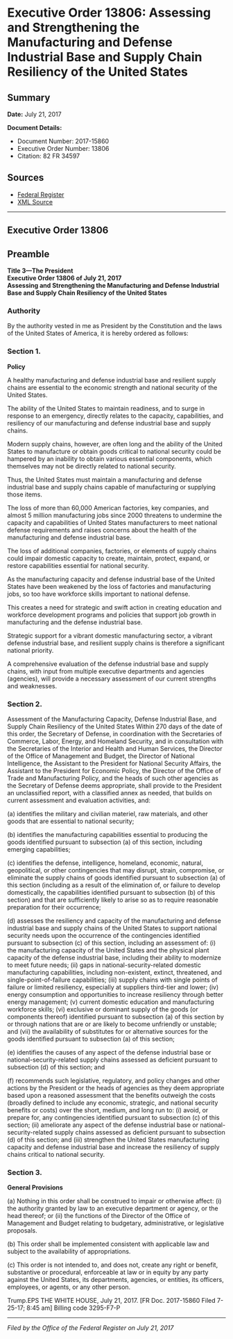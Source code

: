 # Executive Order 13806: Assessing and Strengthening the Manufacturing and Defense Industrial Base and Supply Chain Resiliency of the United States

## Summary

**Date:** July 21, 2017

**Document Details:**
- Document Number: 2017-15860
- Executive Order Number: 13806
- Citation: 82 FR 34597

## Sources
- [Federal Register](https://www.federalregister.gov/documents/2017/07/26/2017-15860/assessing-and-strengthening-the-manufacturing-and-defense-industrial-base-and-supply-chain)
- [XML Source](https://www.federalregister.gov/documents/full_text/xml/2017/07/26/2017-15860.xml)

---

## Executive Order 13806

## Preamble

**Title 3—The President**  
**Executive Order 13806 of July 21, 2017**  
**Assessing and Strengthening the Manufacturing and Defense Industrial Base and Supply Chain Resiliency of the United States**

### Authority

By the authority vested in me as President by the Constitution and the laws of the United States of America, it is hereby ordered as follows:
### Section 1.

**Policy**

A healthy manufacturing and defense industrial base and resilient supply chains are essential to the economic strength and national security of the United States.

The ability of the United States to maintain readiness, and to surge in response to an emergency, directly relates to the capacity, capabilities, and resiliency of our manufacturing and defense industrial base and supply chains.

Modern supply chains, however, are often long and the ability of the United States to manufacture or obtain goods critical to national security could be hampered by an inability to obtain various essential components, which themselves may not be directly related to national security.

Thus, the United States must maintain a manufacturing and defense industrial base and supply chains capable of manufacturing or supplying those items.

The loss of more than 60,000 American factories, key companies, and almost 5 million manufacturing jobs since 2000 threatens to undermine the capacity and capabilities of United States manufacturers to meet national defense requirements and raises concerns about the health of the manufacturing and defense industrial base.

The loss of additional companies, factories, or elements of supply chains could impair domestic capacity to create, maintain, protect, expand, or restore capabilities essential for national security.

As the manufacturing capacity and defense industrial base of the United States have been weakened by the loss of factories and manufacturing jobs, so too have workforce skills important to national defense.

This creates a need for strategic and swift action in creating education and workforce development programs and policies that support job growth in manufacturing and the defense industrial base.

Strategic support for a vibrant domestic manufacturing sector, a vibrant defense industrial base, and resilient supply chains is therefore a significant national priority.

A comprehensive evaluation of the defense industrial base and supply chains, with input from multiple executive departments and agencies (agencies), will provide a necessary assessment of our current strengths and weaknesses.
### Section 2.

Assessment of the Manufacturing Capacity, Defense Industrial Base, and Supply Chain Resiliency of the United States
Within 270 days of the date of this order, the Secretary of Defense, in coordination with the Secretaries of Commerce, Labor, Energy, and Homeland Security, and in consultation with the Secretaries of the Interior and Health and Human Services, the Director of the Office of Management and Budget, the Director of National Intelligence, the Assistant to the President for National Security Affairs, the Assistant to the President for Economic Policy, the Director of the Office of Trade and Manufacturing Policy, and the heads of such other agencies as the Secretary of Defense deems appropriate, shall provide to the President an unclassified report, with a classified annex as needed, that builds on current assessment and evaluation activities, and:

(a) identifies the military and civilian materiel, raw materials, and other goods that are essential to national security;

(b) identifies the manufacturing capabilities essential to producing the goods identified pursuant to subsection (a) of this section, including emerging capabilities;

(c) identifies the defense, intelligence, homeland, economic, natural, geopolitical, or other contingencies that may disrupt, strain, compromise, or eliminate the supply chains of goods identified pursuant to subsection (a) of this section (including as a result of the elimination of, or failure to develop domestically, the capabilities identified pursuant to subsection (b) of this section) and that are sufficiently likely to arise so as to require reasonable preparation for their occurrence;

(d) assesses the resiliency and capacity of the manufacturing and defense industrial base and supply chains of the United States to support national security needs upon the occurrence of the contingencies identified pursuant to subsection (c) of this section, including an assessment of:
    (i) the manufacturing capacity of the United States and the physical plant capacity of the defense industrial base, including their ability to modernize to meet future needs;
    (ii) gaps in national-security-related domestic manufacturing capabilities, including non-existent, extinct, threatened, and single-point-of-failure capabilities;
    (iii) supply chains with single points of failure or limited resiliency, especially at suppliers third-tier and lower;
    (iv) energy consumption and opportunities to increase resiliency through better energy management;
    (v) current domestic education and manufacturing workforce skills;
    (vi) exclusive or dominant supply of the goods (or components thereof) identified pursuant to subsection (a) of this section by or through nations that are or are likely to become unfriendly or unstable; and
    (vii) the availability of substitutes for or alternative sources for the goods identified pursuant to subsection (a) of this section;

(e) identifies the causes of any aspect of the defense industrial base or national-security-related supply chains assessed as deficient pursuant to subsection (d) of this section; and

(f) recommends such legislative, regulatory, and policy changes and other actions by the President or the heads of agencies as they deem appropriate based upon a reasoned assessment that the benefits outweigh the costs (broadly defined to include any economic, strategic, and national security benefits or costs) over the short, medium, and long run to:
    (i) avoid, or prepare for, any contingencies identified pursuant to subsection (c) of this section;
    (ii) ameliorate any aspect of the defense industrial base or national-security-related supply chains assessed as deficient pursuant to subsection (d) of this section; and
    (iii) strengthen the United States manufacturing capacity and defense industrial base and increase the resiliency of supply chains critical to national security.
### Section 3.

**General Provisions**

(a) Nothing in this order shall be construed to impair or otherwise affect:
    (i) the authority granted by law to an executive department or agency, or the head thereof; or
    (ii) the functions of the Director of the Office of Management and Budget relating to budgetary, administrative, or legislative proposals.

(b) This order shall be implemented consistent with applicable law and subject to the availability of appropriations.

(c) This order is not intended to, and does not, create any right or benefit, substantive or procedural, enforceable at law or in equity by any party against the United States, its departments, agencies, or entities, its officers, employees, or agents, or any other person.

Trump.EPS
THE WHITE HOUSE,
July 21, 2017.
[FR Doc. 2017-15860
Filed 7-25-17; 8:45 am]
Billing code 3295-F7-P

---

*Filed by the Office of the Federal Register on July 21, 2017*
